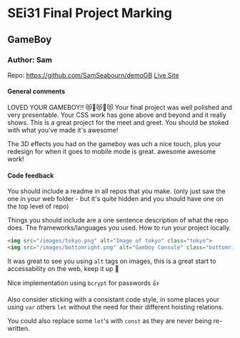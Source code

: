 # SEi31 Final Project Marking

## GameBoy
### Author: Sam
Repo: https://github.com/SamSeabourn/demoGB
[Live Site]()

#### General comments
LOVED YOUR GAMEBOY!! 😻👾😻👾😻
Your final project was well polished and very presentable. Your CSS work has gone above and beyond and it really shows. This is a great project for the meet and greet. You should be stoked with what you've made it's awesome!

The 3D effects you had on the gameboy was uch a nice touch, plus your redesign for when it goes to mobile mode is great. awesome awesome work!

#### Code feedback
You should include a readme in all repos that you make. (only just saw the one in your web folder - but it's quite hidden and you should have one on the top level of repo)

Things you should include are a one sentence description of what the repo does. The frameworks/languages you used. How to run your project locally.

```html
<img src="/images/tokyo.png" alt="Image of tokyo" class="tokyo">
<img src="/images/bottomright.png" alt="Gamboy Console" class="bottomright">
```
It was great to see you using `alt` tags on images, this is a great start to accessability on the web, keep it up 👏

Nice implementation using `bcrypt` for passwords 👍

Also consider sticking with a consistant code style, in some places your using `var` others `let` without the need for their different hoisting relations.

You could also replace some `let`'s with `const` as they are never being re-written.


